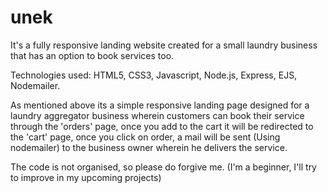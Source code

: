 # unek
It's a  fully responsive landing website created for a small laundry business that has an option to book services too.

Technologies used:  HTML5, CSS3, Javascript, Node.js, Express, EJS, Nodemailer.

As mentioned above its a simple responsive landing page designed for a laundry aggregator business wherein customers can book their service through the 'orders' page, 
once you add to the cart it will be redirected to the 'cart' page, once you click on order, a mail will be sent (Using nodemailer) to the business owner wherein he delivers the service.

The code is not organised, so please do forgive me. (I'm a beginner, I'll try to improve in my upcoming projects)
